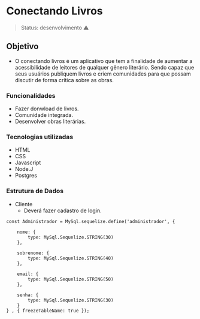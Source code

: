 <h1> Conectando Livros </h1>

> Status: desenvolvimento ⚠️
## Objetivo
* O conectando livros é um aplicativo que tem a finalidade de aumentar a acessibilidade de leitores de qualquer gênero literário. Sendo capaz que seus usuários publiquem livros e criem comunidades para que possam discutir de forma crítica sobre as obras.

### Funcionalidades 
* Fazer donwload de livros.
* Comunidade integrada.
* Desenvolver obras literárias.


### Tecnologias utilizadas 
* HTML
* CSS
* Javascript
* Node.J
* Postgres


 ### Estrutura de Dados
- Cliente
  - Deverá fazer cadastro de login.
  
~~~~MySql
const Administrador = MySql.sequelize.define('administrador', {

    nome: {
        type: MySql.Sequelize.STRING(30)
    },

    sobrenome: {
        type: MySql.Sequelize.STRING(40)
    },

    email: {
        type: MySql.Sequelize.STRING(50)
    },

    senha: {
        type: MySql.Sequelize.STRING(30)
    }
} , { freezeTableName: true });
~~~~
